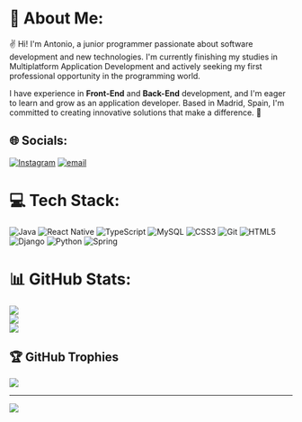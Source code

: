 # 👾 About Me:
✌️ Hi! I'm Antonio, a junior programmer passionate about software development and new technologies. I'm currently finishing my studies in Multiplatform Application Development and actively seeking my first professional opportunity in the programming world.

I have experience in **Front-End** and **Back-End** development, and I'm eager to learn and grow as an application developer. Based in Madrid, Spain, I'm committed to creating innovative solutions that make a difference. 🚀<br>


## 🌐 Socials:
[![Instagram](https://img.shields.io/badge/Instagram-%23E4405F.svg?logo=Instagram&logoColor=white)](https://www.instagram.com/antonio_ajb/) [![email](https://img.shields.io/badge/Email-D14836?logo=gmail&logoColor=white)](mailto:antonio_ajb@outlook.com) 

# 💻 Tech Stack:
![Java](https://img.shields.io/badge/java-%23ED8B00.svg?style=for-the-badge&logo=openjdk&logoColor=white) ![React Native](https://img.shields.io/badge/react_native-%2320232a.svg?style=for-the-badge&logo=react&logoColor=%2361DAFB) ![TypeScript](https://img.shields.io/badge/typescript-%23007ACC.svg?style=for-the-badge&logo=typescript&logoColor=white) ![MySQL](https://img.shields.io/badge/mysql-4479A1.svg?style=for-the-badge&logo=mysql&logoColor=white) ![CSS3](https://img.shields.io/badge/css3-%231572B6.svg?style=for-the-badge&logo=css3&logoColor=white) ![Git](https://img.shields.io/badge/git-%23F05033.svg?style=for-the-badge&logo=git&logoColor=white) ![HTML5](https://img.shields.io/badge/html5-%23E34F26.svg?style=for-the-badge&logo=html5&logoColor=white) ![Django](https://img.shields.io/badge/django-%23092E20.svg?style=for-the-badge&logo=django&logoColor=white) ![Python](https://img.shields.io/badge/python-3670A0?style=for-the-badge&logo=python&logoColor=ffdd54) ![Spring](https://img.shields.io/badge/spring-%236DB33F.svg?style=for-the-badge&logo=spring&logoColor=white)

# 📊 GitHub Stats:
![](https://github-readme-stats.vercel.app/api?username=rinndp&theme=dark&hide_border=false&include_all_commits=true&count_private=true)<br/>
![](https://github-readme-streak-stats.herokuapp.com/?user=rinndp&theme=dark&hide_border=false)<br/>
![](https://github-readme-stats.vercel.app/api/top-langs/?username=rinndp&theme=dark&hide_border=false&include_all_commits=true&count_private=true&layout=compact)

## 🏆 GitHub Trophies
![](https://github-profile-trophy.vercel.app/?username=rinndp&theme=radical&no-frame=false&no-bg=true&margin-w=4)

---
[![](https://visitcount.itsvg.in/api?id=rinndp&icon=0&color=0)](https://visitcount.itsvg.in)

<!-- Proudly created with GPRM ( https://gprm.itsvg.in ) -->
